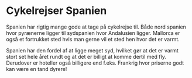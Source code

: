 # Cykelrejser Spanien

Spanien har rigtig mange gode at tage på cykelrejse til. Både nord spanien hvor pyrænerne ligger til sydspanien hvor Andalusien ligger. Mallorca er også et fortrukket sted hvis man gerne vil et sted hen hvor det er varmt.

Spanien har den fordel af at ligge meget syd, hvilket gør at det er varmt stort set hele året rundt og at det er billigt at komme dertil med fly. Derudover er hoteller også billigere end f.eks. Frankrig hvor priserne godt kan være en tand dyrere!
